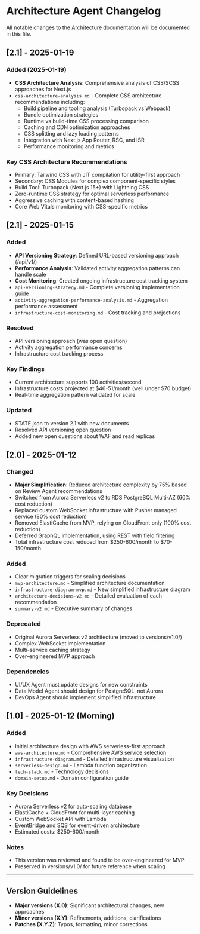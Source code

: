 # Architecture Agent Changelog

All notable changes to the Architecture documentation will be documented in this file.

## [2.1] - 2025-01-19

### Added (2025-01-19)
- **CSS Architecture Analysis**: Comprehensive analysis of CSS/SCSS approaches for Next.js
- `css-architecture-analysis.md` - Complete CSS architecture recommendations including:
  - Build pipeline and tooling analysis (Turbopack vs Webpack)
  - Bundle optimization strategies
  - Runtime vs build-time CSS processing comparison
  - Caching and CDN optimization approaches
  - CSS splitting and lazy loading patterns
  - Integration with Next.js App Router, RSC, and ISR
  - Performance monitoring and metrics

### Key CSS Architecture Recommendations
- Primary: Tailwind CSS with JIT compilation for utility-first approach
- Secondary: CSS Modules for complex component-specific styles
- Build Tool: Turbopack (Next.js 15+) with Lightning CSS
- Zero-runtime CSS strategy for optimal serverless performance
- Aggressive caching with content-based hashing
- Core Web Vitals monitoring with CSS-specific metrics

## [2.1] - 2025-01-15

### Added
- **API Versioning Strategy**: Defined URL-based versioning approach (/api/v1/)
- **Performance Analysis**: Validated activity aggregation patterns can handle scale
- **Cost Monitoring**: Created ongoing infrastructure cost tracking system
- `api-versioning-strategy.md` - Complete versioning implementation guide
- `activity-aggregation-performance-analysis.md` - Aggregation performance assessment
- `infrastructure-cost-monitoring.md` - Cost tracking and projections

### Resolved
- API versioning approach (was open question)
- Activity aggregation performance concerns
- Infrastructure cost tracking process

### Key Findings
- Current architecture supports 100 activities/second
- Infrastructure costs projected at $46-51/month (well under $70 budget)
- Real-time aggregation pattern validated for scale

### Updated
- STATE.json to version 2.1 with new documents
- Resolved API versioning open question
- Added new open questions about WAF and read replicas

## [2.0] - 2025-01-12

### Changed
- **Major Simplification**: Reduced architecture complexity by 75% based on Review Agent recommendations
- Switched from Aurora Serverless v2 to RDS PostgreSQL Multi-AZ (60% cost reduction)
- Replaced custom WebSocket infrastructure with Pusher managed service (80% cost reduction)
- Removed ElastiCache from MVP, relying on CloudFront only (100% cost reduction)
- Deferred GraphQL implementation, using REST with field filtering
- Total infrastructure cost reduced from $250-600/month to $70-150/month

### Added
- Clear migration triggers for scaling decisions
- `mvp-architecture.md` - Simplified architecture documentation
- `infrastructure-diagram-mvp.md` - New simplified infrastructure diagram
- `architecture-decisions-v2.md` - Detailed evaluation of each recommendation
- `summary-v2.md` - Executive summary of changes

### Deprecated
- Original Aurora Serverless v2 architecture (moved to versions/v1.0/)
- Complex WebSocket implementation
- Multi-service caching strategy
- Over-engineered MVP approach

### Dependencies
- UI/UX Agent must update designs for new constraints
- Data Model Agent should design for PostgreSQL, not Aurora
- DevOps Agent should implement simplified infrastructure

## [1.0] - 2025-01-12 (Morning)

### Added
- Initial architecture design with AWS serverless-first approach
- `aws-architecture.md` - Comprehensive AWS service selection
- `infrastructure-diagram.md` - Detailed infrastructure visualization
- `serverless-design.md` - Lambda function organization
- `tech-stack.md` - Technology decisions
- `domain-setup.md` - Domain configuration guide

### Key Decisions
- Aurora Serverless v2 for auto-scaling database
- ElastiCache + CloudFront for multi-layer caching
- Custom WebSocket API with Lambda
- EventBridge and SQS for event-driven architecture
- Estimated costs: $250-600/month

### Notes
- This version was reviewed and found to be over-engineered for MVP
- Preserved in versions/v1.0/ for future reference when scaling

---

## Version Guidelines

- **Major versions (X.0)**: Significant architectural changes, new approaches
- **Minor versions (X.Y)**: Refinements, additions, clarifications
- **Patches (X.Y.Z)**: Typos, formatting, minor corrections